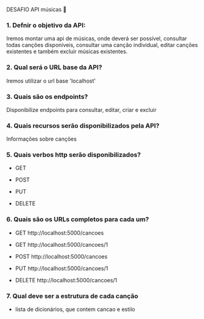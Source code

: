 DESAFIO API músicas 🥇

### 1. Defnir o objetivo da API:

Iremos montar uma api de músicas, onde deverá ser possível, consultar todas canções disponíveis, consultar uma canção individual, editar canções existentes e também excluir músicas existentes.

### 2. Qual será o URL base da API?

Iremos utilizar o url base 'localhost'

### 3. Quais são os endpoints?

Disponibilize endpoints para consultar, editar, criar e excluir

### 4. Quais recursos serão disponibilizados pela API?

Informações sobre canções

### 5. Quais verbos http serão disponibilizados?

* GET

* POST

* PUT

* DELETE

### 6. Quais são os URLs completos para cada um?

* GET http://localhost:5000/cancoes

* GET http://localhost:5000/cancoes/1

* POST http://localhost:5000/cancoes

* PUT http://localhost:5000/cancoes/1

* DELETE http://localhost:5000/cancoes/1

### 7. Qual deve ser a estrutura de cada canção

 - lista de dicionários, que contem cancao e estilo
